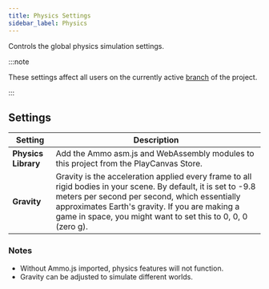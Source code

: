 ```yaml
---
title: Physics Settings
sidebar_label: Physics
---
```


Controls the global physics simulation settings.

:::note

These settings affect all users on the currently active [branch](../../version-control/branches.md) of the project.

:::

## Settings

| Setting | Description |
| --- | --- |
| **Physics Library** | Add the Ammo asm.js and WebAssembly modules to this project from the PlayCanvas Store. |
| **Gravity** | Gravity is the acceleration applied every frame to all rigid bodies in your scene. By default, it is set to -9.8 meters per second per second, which essentially approximates Earth's gravity. If you are making a game in space, you might want to set this to 0, 0, 0 (zero g). |

### Notes

- Without Ammo.js imported, physics features will not function.
- Gravity can be adjusted to simulate different worlds.

